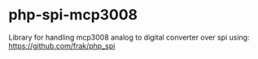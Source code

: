 # php-spi-mcp3008

Library for handling mcp3008 analog to digital converter over spi using: https://github.com/frak/php_spi
